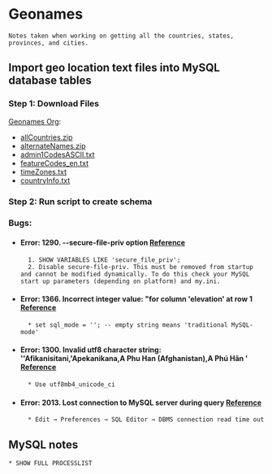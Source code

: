 # Geonames
	Notes taken when working on getting all the countries, states, provinces, and cities. 
## Import geo location text files into MySQL database tables
### Step 1: Download Files  
[Geonames Org](http://download.geonames.org/export/dump/):
* [allCountries.zip](http://download.geonames.org/export/dump/allCountries.zip)
* [alternateNames.zip](http://download.geonames.org/export/dump/alternateNames.zip)
* [admin1CodesASCII.txt](http://download.geonames.org/export/dump/admin1CodesASCII.txt)
* [featureCodes_en.txt](http://download.geonames.org/export/dump/featureCodes_en.txt)
* [timeZones.txt](http://download.geonames.org/export/dump/timeZones.txt)
* [countryInfo.txt](http://download.geonames.org/export/dump/countryInfo.txt)

### Step 2: Run script to create schema



### Bugs:
* #### Error: 1290. --secure-file-priv option [Reference](https://stackoverflow.com/questions/32737478/how-should-i-tackle-secure-file-priv-in-mysql)
		1. SHOW VARIABLES LIKE 'secure_file_priv';
		2. Disable secure-file-priv. This must be removed from startup and cannot be modified dynamically. To do this check your MySQL start up parameters (depending on platform) and my.ini.

* #### Error: 1366. Incorrect integer value: "for column 'elevation' at row 1 [Reference](https://bugs.mysql.com/bug.php?id=18551)
		* set sql_mode = ''; -- empty string means 'traditional MySQL-mode'
		
* #### Error: 1300. Invalid utf8 character string: ''Afikanisitani,'Apekanikana,A Phu Han (Afghanistan),A Phú Hãn ' [Reference](https://stackoverflow.com/questions/766809/whats-the-difference-between-utf8-general-ci-and-utf8-unicode-ci)
		* Use utf8mb4_unicode_ci
		
* #### Error: 2013. Lost connection to MySQL server during query [Reference](https://stackoverflow.com/questions/10563619/error-code-2013-lost-connection-to-mysql-server-during-query)
		* Edit → Preferences → SQL Editor → DBMS connection read time out





## MySQL notes
	* SHOW FULL PROCESSLIST
	
